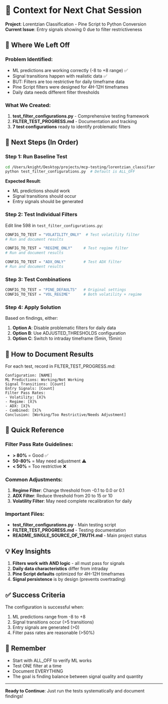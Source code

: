 # 🔄 Context for Next Chat Session

**Project**: Lorentzian Classification - Pine Script to Python Conversion
**Current Issue**: Entry signals showing 0 due to filter restrictiveness

## 📍 Where We Left Off

### Problem Identified:
- ML predictions are working correctly (-8 to +8 range) ✅
- Signal transitions happen with realistic data ✅
- BUT: Filters are too restrictive for daily timeframe data
- Pine Script filters were designed for 4H-12H timeframes
- Daily data needs different filter thresholds

### What We Created:
1. **test_filter_configurations.py** - Comprehensive testing framework
2. **FILTER_TEST_PROGRESS.md** - Documentation and tracking
3. **7 test configurations** ready to identify problematic filters

## 🎯 Next Steps (In Order)

### Step 1: Run Baseline Test
```bash
cd /Users/knight/Desktop/projects/mcp-testing/lorentzian_classifier
python test_filter_configurations.py  # Default is ALL_OFF
```

**Expected Result**: 
- ML predictions should work
- Signal transitions should occur
- Entry signals should be generated

### Step 2: Test Individual Filters
Edit line 598 in `test_filter_configurations.py`:
```python
CONFIG_TO_TEST = "VOLATILITY_ONLY"  # Test volatility filter
# Run and document results

CONFIG_TO_TEST = "REGIME_ONLY"     # Test regime filter  
# Run and document results

CONFIG_TO_TEST = "ADX_ONLY"        # Test ADX filter
# Run and document results
```

### Step 3: Test Combinations
```python
CONFIG_TO_TEST = "PINE_DEFAULTS"   # Original settings
CONFIG_TO_TEST = "VOL_REGIME"      # Both volatility + regime
```

### Step 4: Apply Solution
Based on findings, either:
1. **Option A**: Disable problematic filters for daily data
2. **Option B**: Use ADJUSTED_THRESHOLDS configuration
3. **Option C**: Switch to intraday timeframe (5min, 15min)

## 📝 How to Document Results

For each test, record in FILTER_TEST_PROGRESS.md:
```
Configuration: [NAME]
ML Predictions: Working/Not Working
Signal Transitions: [Count]
Entry Signals: [Count]
Filter Pass Rates:
- Volatility: [X]%
- Regime: [X]%
- ADX: [X]%
- Combined: [X]%
Conclusion: [Working/Too Restrictive/Needs Adjustment]
```

## 🔧 Quick Reference

### Filter Pass Rate Guidelines:
- **> 80%** = Good ✅
- **50-80%** = May need adjustment ⚠️
- **< 50%** = Too restrictive ❌

### Common Adjustments:
1. **Regime Filter**: Change threshold from -0.1 to 0.0 or 0.1
2. **ADX Filter**: Reduce threshold from 20 to 15 or 10
3. **Volatility Filter**: May need complete recalibration for daily

### Important Files:
- **test_filter_configurations.py** - Main testing script
- **FILTER_TEST_PROGRESS.md** - Testing documentation
- **README_SINGLE_SOURCE_OF_TRUTH.md** - Main project status

## 💡 Key Insights

1. **Filters work with AND logic** - all must pass for signals
2. **Daily data characteristics** differ from intraday
3. **Pine Script defaults** optimized for 4H-12H timeframes
4. **Signal persistence** is by design (prevents overtrading)

## ✅ Success Criteria

The configuration is successful when:
1. ML predictions range from -8 to +8
2. Signal transitions occur (>5 transitions)
3. Entry signals are generated (>0)
4. Filter pass rates are reasonable (>50%)

## 🚨 Remember

- Start with ALL_OFF to verify ML works
- Test ONE filter at a time
- Document EVERYTHING
- The goal is finding balance between signal quality and quantity

---

**Ready to Continue**: Just run the tests systematically and document findings!
